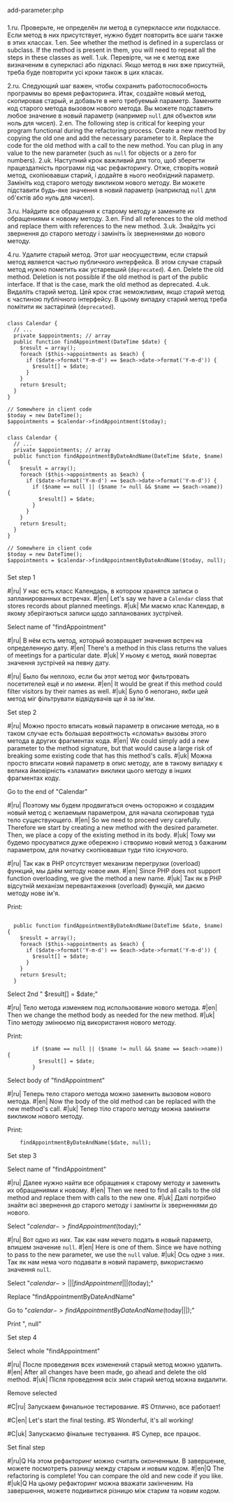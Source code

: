 add-parameter:php

###

1.ru. Проверьте, не определён ли метод в суперклассе или подклассе. Если метод в них присутствует, нужно будет повторить все шаги также в этих классах.
1.en. See whether the method is defined in a superclass or subclass. If the method is present in them, you will need to repeat all the steps in these classes as well.
1.uk. Перевірте, чи не є метод вже визначеним в суперкласі або підкласі. Якщо метод в них вже присутній, треба буде повторити усі кроки також в цих класах.

2.ru. Следующий шаг важен, чтобы сохранить работоспособность программы во время рефакторинга. Итак, создайте новый метод, скопировав старый, и добавьте в него требуемый параметр. Замените код старого метода вызовом нового метода. Вы можете подставить любое значение в новый параметр (например <code>null</code> для объектов или ноль для чисел).
2.en. The following step is critical for keeping your program functional during the refactoring process. Create a new method by copying the old one and add the necessary parameter to it. Replace the code for the old method with a call to the new method. You can plug in any value to the new parameter (such as <code>null</code> for objects or a zero for numbers).
2.uk. Наступний крок важливий для того, щоб зберегти працездатність програми під час рефакторингу. Отже, створіть новий метод, скопіювавши старий, і додайте в нього необхідний параметр. Замініть код старого методу викликом нового методу. Ви можете підставити будь-яке значення в новий параметр (наприклад <code>null</code> для об'єктів або нуль для чисел).

3.ru. Найдите все обращения к старому методу и замените их обращениями к новому методу.
3.en. Find all references to the old method and replace them with references to the new method.
3.uk. Знайдіть усі звернення до старого методу і замініть їх зверненнями до нового методу.

4.ru. Удалите старый метод. Этот шаг неосуществим, если старый метод является частью публичного интерфейса. В этом случае старый метод нужно пометить как устаревший (<code>deprecated</code>).
4.en. Delete the old method. Deletion is not possible if the old method is part of the public interface. If that is the case, mark the old method as deprecated.
4.uk. Видаліть старий метод. Цей крок стає неможливим, якщо старий метод є частиною публічного інтерфейсу. В цьому випадку старий метод треба помітити як застарілий (<code>deprecated</code>).



###

```
class Calendar {
  // ...
  private $appointments; // array
  public function findAppointment(DateTime $date) {
    $result = array();
    foreach ($this->appointments as $each) {
      if ($date->format('Y-m-d') == $each->date->format('Y-m-d')) {
        $result[] = $date;
      }
    }
    return $result;
  }
}

// Somewhere in client code
$today = new DateTime();
$appointments = $calendar->findAppointment($today);
```

###

```
class Calendar {
  // ...
  private $appointments; // array
  public function findAppointmentByDateAndName(DateTime $date, $name) {
    $result = array();
    foreach ($this->appointments as $each) {
      if ($date->format('Y-m-d') == $each->date->format('Y-m-d')) {
        if ($name == null || ($name != null && $name == $each->name)) {
          $result[] = $date;
        }
      }
    }
    return $result;
  }
}

// Somewhere in client code
$today = new DateTime();
$appointments = $calendar->findAppointmentByDateAndName($today, null);
```

###

Set step 1

#|ru| У нас есть класс Календарь, в котором хранятся записи о запланированных встречах.
#|en| Let's say we have a <code>Calendar</code> class that stores records about planned meetings.
#|uk| Ми маємо клас Календар, в якому зберігаються записи щодо запланованих зустрічей.

Select name of "findAppointment"

#|ru| В нём есть метод, который возвращает значения встреч на определенную дату.
#|en| There's a method in this class returns the values of meetings for a particular date.
#|uk| У ньому є метод, який повертає значення зустрічей на певну дату.

#|ru| Было бы неплохо, если бы этот метод мог фильтровать посетителей ещё и по имени.
#|en| It would be great if this method could filter visitors by their names as well.
#|uk| Було б непогано, якби цей метод міг фільтрувати відвідувачів ще й за ім'ям.

Set step 2

#|ru| Можно просто вписать новый параметр в описание метода, но в таком случае есть большая вероятность «сломать» вызовы этого метода в других фрагментах кода.
#|en| We could simply add a new parameter to the method signature, but that would cause a large risk of breaking some existing code that has this method's calls.
#|uk| Можна просто вписати новий параметр в опис методу, але в такому випадку є велика ймовірність «зламати» виклики цього методу в інших фрагментах коду.

Go to the end of "Calendar"

#|ru| Поэтому мы будем продвигаться очень осторожно и создадим новый метод с желаемым параметром, для начала скопировав туда тело существующего.
#|en| So we need to proceed very carefully. Therefore we start by creating a new method with the desired parameter. Then, we place a copy of the existing method in its body.
#|uk| Тому ми будемо просуватися дуже обережно і створимо новий метод з бажаним параметром, для початку скопіювавши туди тіло існуючого.

#|ru| Так как в PHP отсутствует механизм перегрузки (overload) функций, мы даём методу новое имя.
#|en| Since PHP does not support function overloading, we give the method a new name.
#|uk| Так як в PHP відсутній механізм перевантаження (overload) функцій, ми даємо методу нове ім'я.

Print:
```

  public function findAppointmentByDateAndName(DateTime $date, $name) {
    $result = array();
    foreach ($this->appointments as $each) {
      if ($date->format('Y-m-d') == $each->date->format('Y-m-d')) {
        $result[] = $date;
      }
    }
    return $result;
  }
```

Select 2nd "        $result[] = $date;"

#|ru| Тело метода изменяем под использование нового метода.
#|en| Then we change the method body as needed for the new method.
#|uk| Тіло методу змінюємо під використання нового методу.

Print:
```
        if ($name == null || ($name != null && $name == $each->name)) {
          $result[] = $date;
        }
```

Select body of "findAppointment"

#|ru| Теперь тело старого метода можно заменить вызовом нового метода.
#|en| Now the body of the old method can be replaced with the new method's call.
#|uk| Тепер тіло старого методу можна замінити викликом нового методу.

Print:
```
    findAppointmentByDateAndName($date, null);
```

Set step 3

Select name of "findAppointment"

#|ru| Далее нужно найти все обращения к старому методу и заменить их обращениями к новому.
#|en| Then we need to find all calls to the old method and replace them with calls to the new one.
#|uk| Далі потрібно знайти всі звернення до старого методу і замінити їх зверненнями до нового.

Select "$calendar->findAppointment($today);"

#|ru| Вот одно из них. Так как нам нечего подать в новый параметр, впишем значение <code>null</code>.
#|en| Here is one of them. Since we have nothing to pass to the new parameter, we use the <code>null</code> value.
#|uk| Ось одне з них. Так як нам нема чого подавати в новий параметр, використаємо значення <code>null</code>.

Select "$calendar->|||findAppointment|||($today);"

Replace "findAppointmentByDateAndName"

Go to "$calendar->findAppointmentByDateAndName($today|||);"

Print ", null"

Set step 4

Select whole "findAppointment"

#|ru| После проведения всех изменений старый метод можно удалить.
#|en| After all changes have been made, go ahead and delete the old method.
#|uk| Після проведення всіх змін старий метод можна видалити.

Remove selected

#C|ru| Запускаем финальное тестирование.
#S Отлично, все работает!

#C|en| Let's start the final testing.
#S Wonderful, it's all working!

#C|uk| Запускаємо фінальне тестування.
#S Супер, все працює.

Set final step

#|ru|Q На этом рефакторинг можно считать оконченным. В завершение, можете посмотреть разницу между старым и новым кодом.
#|en|Q The refactoring is complete! You can compare the old and new code if you like.
#|uk|Q На цьому рефакторинг можна вважати закінченим. На завершення, можете подивитися різницю між старим та новим кодом.